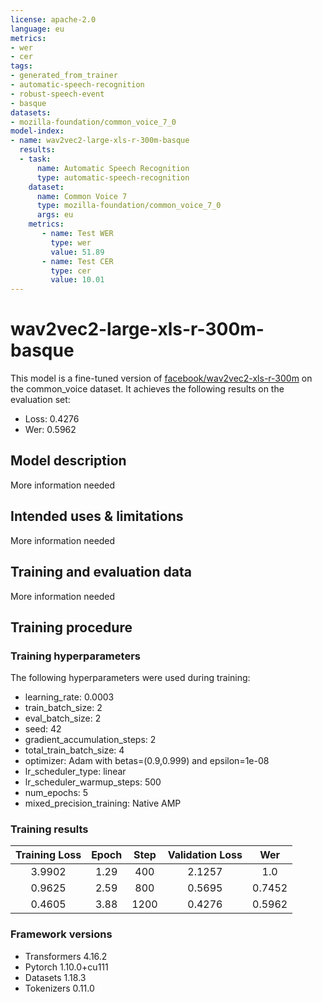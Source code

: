 ```yaml
---
license: apache-2.0
language: eu
metrics:
- wer
- cer
tags:
- generated_from_trainer
- automatic-speech-recognition
- robust-speech-event
- basque
datasets:
- mozilla-foundation/common_voice_7_0
model-index:
- name: wav2vec2-large-xls-r-300m-basque
  results:
  - task: 
      name: Automatic Speech Recognition 
      type: automatic-speech-recognition
    dataset:
      name: Common Voice 7
      type: mozilla-foundation/common_voice_7_0
      args: eu
    metrics:
       - name: Test WER
         type: wer
         value: 51.89
       - name: Test CER
         type: cer
         value: 10.01
---
```


<!-- This model card has been generated automatically according to the information the Trainer had access to. You
should probably proofread and complete it, then remove this comment. -->

# wav2vec2-large-xls-r-300m-basque

This model is a fine-tuned version of [facebook/wav2vec2-xls-r-300m](https://huggingface.co/facebook/wav2vec2-xls-r-300m) on the common_voice dataset.
It achieves the following results on the evaluation set:
- Loss: 0.4276
- Wer: 0.5962

## Model description

More information needed

## Intended uses & limitations

More information needed

## Training and evaluation data

More information needed

## Training procedure

### Training hyperparameters

The following hyperparameters were used during training:
- learning_rate: 0.0003
- train_batch_size: 2
- eval_batch_size: 2
- seed: 42
- gradient_accumulation_steps: 2
- total_train_batch_size: 4
- optimizer: Adam with betas=(0.9,0.999) and epsilon=1e-08
- lr_scheduler_type: linear
- lr_scheduler_warmup_steps: 500
- num_epochs: 5
- mixed_precision_training: Native AMP

### Training results

| Training Loss | Epoch | Step | Validation Loss | Wer    |
|:-------------:|:-----:|:----:|:---------------:|:------:|
| 3.9902        | 1.29  | 400  | 2.1257          | 1.0    |
| 0.9625        | 2.59  | 800  | 0.5695          | 0.7452 |
| 0.4605        | 3.88  | 1200 | 0.4276          | 0.5962 |


### Framework versions

- Transformers 4.16.2
- Pytorch 1.10.0+cu111
- Datasets 1.18.3
- Tokenizers 0.11.0
